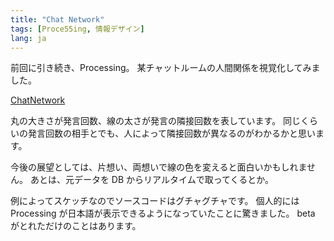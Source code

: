 ```yaml
---
title: "Chat Network"
tags: [Proce55ing, 情報デザイン]
lang: ja
---
```


前回に引き続き、Processing。
某チャットルームの人間関係を視覚化してみました。

[ChatNetwork](/works/chart_network/)

丸の大きさが発言回数、線の太さが発言の隣接回数を表しています。
同じくらいの発言回数の相手とでも、人によって隣接回数が異なるのがわかるかと思います。

今後の展望としては、片想い、両想いで線の色を変えると面白いかもしれません。
あとは、元データを DB からリアルタイムで取ってくるとか。

例によってスケッチなのでソースコードはグチャグチャです。
個人的には Processing が日本語が表示できるようになっていたことに驚きました。
beta がとれただけのことはあります。
